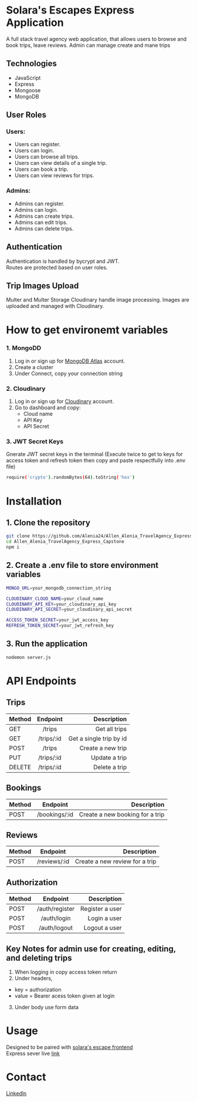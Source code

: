 # Solara's Escapes Express Application 
A full stack travel agency web application, that allows users to browse and book trips, leave reviews. Admin can manage create and mane trips

## Technologies
- JavaScript
- Express
- Mongoose
- MongoDB

## User Roles
### Users:
- Users can register.
- Users can login.
- Users can browse all trips.
- Users can view details of a single trip.
- Users can book a trip.
- Users can view reviews for trips.

### Admins:
- Admins can register.
- Admins can login.
- Admins can create trips.
- Admins can edit trips.
- Admins can delete trips.

 ## Authentication
Authentication is handled by bycrypt and JWT.<br>
Routes are protected based on user roles.

## Trip Images Upload
Multer and Multer Storage Cloudinary handle image processing.
Images are uploaded and managed with Cloudinary.

# How to get environemt variables
### 1. MongoDD
1. Log in or sign up for [MongoDB Atlas](https://www.mongodb.com/products/platform/atlas-database) account.
2. Create a cluster
3. Under Connect, copy your connection string

### 2. Cloudinary
1. Log in or sign up for [Cloudinary](https://cloudinary.com/) account.
2. Go to dashboard and copy:
   - Cloud name
   - API Key
   - API Secret
     
### 3. JWT Secret Keys
Gnerate JWT secret keys in the terminal (Execute twice to get to keys for access token and refresh token then copy and paste respectfully into .env file)
``` bash
require('crypto').randomBytes(64).toString('hex')
```

# Installation

## 1. Clone the repository
``` bash
git clone https://github.com/Alenia24/Allen_Alenia_TravelAgency_Express_Capstone.git
cd Allen_Alenia_TravelAgency_Express_Capstone
npm i
```

## 2. Create a .env file to store environment variables
``` bash
MONGO_URL=your_mongodb_connection_string

CLOUDINARY_CLOUD_NAME=your_cloud_name
CLOUDINARY_API_KEY=your_cloudinary_api_key
CLOUDINARY_API_SECRET=your_cloudinary_api_secret

ACCESS_TOKEN_SECRET=your_jwt_access_key
REFRESH_TOKEN_SECRET=your_jwt_refresh_key
```
## 3. Run the application
``` bash
nodemon server.js
```
# API Endpoints
## Trips
| Method        | Endpoint       |    Description             |
| ------------- |:--------------:| --------------------------:|
| GET           | /trips         | 	  Get all trips           |
| GET           | /trips/:id     | 	  Get a single trip by id |
| POST          | /trips         |  	 Create a new trip       |
| PUT           | /trips/:id     |    Update a trip           |
| DELETE        | /trips/:id     |    Delete a trip           |

## Bookings
| Method        | Endpoint       |    Description                     |
| ------------- |:--------------:| ----------------------------------:|
| POST          | /bookings/:id  |  	 Create a new booking for a trip |

## Reviews
| Method        | Endpoint       |    Description                     |
| ------------- |:--------------:| ----------------------------------:|
| POST          | /reviews/:id   |  	 Create a new review for a trip  |

## Authorization
| Method        | Endpoint       |    Description                     |
| ------------- |:--------------:| ----------------------------------:|
| POST          | /auth/register |  	 Register a user                 |
| POST          | /auth/login    |  	 Login a user                    |
| POST          | /auth/logout   |  	 Logout a user                   |

## Key Notes for admin use for creating, editing, and deleting trips
1. When logging in copy access token return
2. Under headers,
 - key = authorization
 - value = Bearer acess token given at login
3. Under body use form data


# Usage
Designed to be paired with [solara's escape frontend](https://github.com/Alenia24/Allen_Alenia_TravelAgency_React_Capstone)<br>
Express sever live [link](https://solaraescapebackend.onrender.com)

# Contact
[Linkedln](https://www.linkedin.com/in/aleniaallen/)





  
  


  
